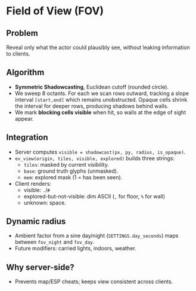 # Field of View (FOV)

## Problem
Reveal only what the actor could plausibly see, without leaking information to clients.

## Algorithm
- **Symmetric Shadowcasting**, Euclidean cutoff (rounded circle).
- We sweep 8 octants. For each we scan rows outward, tracking a slope interval `[start,end]` which remains unobstructed. Opaque cells shrink the interval for deeper rows, producing shadows behind walls.
- We mark **blocking cells visible** when hit, so walls at the edge of sight appear.

## Integration
- Server computes `visible = shadowcast(px, py, radius, is_opaque)`.
- `ev_view(origin, tiles, visible, explored)` builds three strings:
  - `tiles`: masked by current visibility.
  - `base`: ground truth glyphs (unmasked).
  - `mem`: explored mask (1 = has been seen).
- Client renders:
  - visible: `.`/`#`
  - explored-but-not-visible: dim ASCII (`,` for floor, `%` for wall)
  - unknown: space.

## Dynamic radius
- Ambient factor from a sine day/night (`SETTINGS.day_seconds`) maps between `fov_night` and `fov_day`.
- Future modifiers: carried lights, indoors, weather.

## Why server-side?
- Prevents map/ESP cheats; keeps view consistent across clients.
